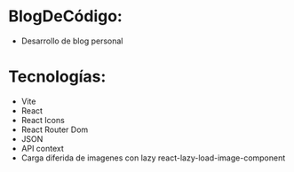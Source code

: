 
# BlogDeCódigo:
- Desarrollo de blog personal 

# Tecnologías:
- Vite
- React 
- React Icons
- React Router Dom
- JSON
- API context
- Carga diferida de imagenes con lazy react-lazy-load-image-component

